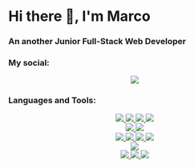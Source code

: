 <h1>Hi there 👋, I'm Marco</h1>

<h3>
An another Junior Full-Stack Web Developer
</h3>

<h3>My social:</h3>
<p align="center">
  <a href="https://www.linkedin.com/in/idaalessandrascottodiluzio-webdev/">
    <img src="https://skillicons.dev/icons?i=linkedin" />
  </a>
</p>

<h3>Languages and Tools:</h3>

<p align="center">
  <a href="https://www.w3schools.com/css/">
    <img src="https://skillicons.dev/icons?i=html" />
  </a>

  <a href="https://www.w3schools.com/css/">
    <img src="https://skillicons.dev/icons?i=css" />
  </a>

  <a href="https://developer.mozilla.org/en-US/docs/Web/JavaScript">
    <img src="https://skillicons.dev/icons?i=js" />
  </a>

  <a href="https://getbootstrap.com/">
    <img src="https://skillicons.dev/icons?i=bootstrap" />
  </a>
  <br>

  <a href="https://www.php.net/">
    <img src="https://skillicons.dev/icons?i=php" />
  </a>
  <a href="https://laravel.com/">
    <img src="https://skillicons.dev/icons?i=laravel&theme=light" />
  </a>
  <br>
  
   <a href="https://www.java.com">
    <img src="https://skillicons.dev/icons?i=java" />
   </a>

   <a href="https://www.w3schools.com/c/index.php">
    <img src="https://skillicons.dev/icons?i=c" />
  </a>

   <a href="https://www.w3schools.com/cpp/default.asp">
    <img src="https://skillicons.dev/icons?i=cpp" />
   </a>

   <a href="https://www.python.org">
    <img src="https://skillicons.dev/icons?i=python" />
  </a>
  <br>
  
  <a href="https://unity.com">
    <img src="https://skillicons.dev/icons?i=unity" />
  </a>
  <br>
  
  <a href="https://git-scm.com/">
    <img src="https://skillicons.dev/icons?i=git" />
  </a>
  
  <a href="https://www.linux.it/">
    <img src="https://skillicons.dev/icons?i=linux" />
  </a>
  
  <a href="https://www.raspberrypi.com">
    <img src="https://skillicons.dev/icons?i=raspberrypi" />
  </a>


  

</p>
